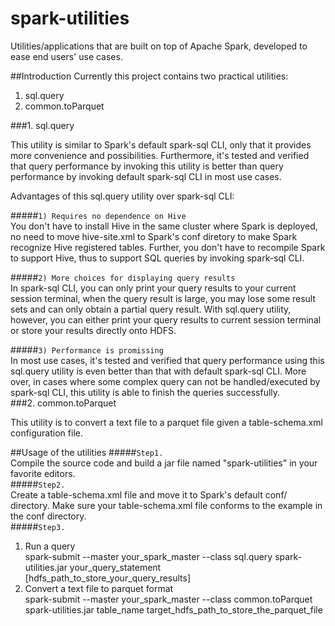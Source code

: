# spark-utilities
Utilities/applications that are built on top of Apache Spark, developed to ease end users' use cases.

##Introduction
Currently this project contains two practical utilities:<br>
1. sql.query<br>
2. common.toParquet<br>

###1. sql.query

This utility is similar to Spark's default spark-sql CLI, only that it provides more convenience and possibilities. Furthermore, it's tested and verified that query performance by invoking this utility is better than query performance by invoking default spark-sql CLI in most use cases.

Advantages of this sql.query utility over spark-sql CLI:

#####`1) Requires no dependence on Hive`<br>
You don't have to install Hive in the same cluster where Spark is deployed, no need to move hive-site.xml to Spark's conf diretory to make Spark recognize Hive registered tables. Further, you don't have to recompile Spark to support Hive, thus to support SQL queries by invoking spark-sql CLI.

#####`2) More choices for displaying query results`<br>
In spark-sql CLI, you can only print your query results to your current session terminal, when the query result is large, you may lose some result sets and can only obtain a partial query result. With sql.query utility, however, you can either print your query results to current session terminal or store your results directly onto HDFS.

#####`3) Performance is promissing`<br>
In most use cases, it's tested and verified that query performance using this sql.query utility is even better than that with default spark-sql CLI. More over, in cases where some complex query can not be handled/executed by spark-sql CLI, this utility is able to finish the queries successfully.<br>
###2. common.toParquet

This utility is to convert a text file to a parquet file given a table-schema.xml configuration file.

##Usage of the utilities
#####`Step1.`<br>
Compile the source code and build a jar file named "spark-utilities" in your favorite editors.<br>
#####`Step2.`<br>
Create a table-schema.xml file and move it to Spark's default conf/ directory. Make sure your table-schema.xml file conforms to the example in the conf directory.<br>
#####`Step3.`<br>
1) Run a query<br>
spark-submit --master your_spark_master --class sql.query spark-utilities.jar your_query_statement [hdfs_path_to_store_your_query_results]<br>
2) Convert a text file to parquet format<br>
spark-submit --master your_spark_master --class common.toParquet spark-utilities.jar table_name  target_hdfs_path_to_store_the_parquet_file<br>
